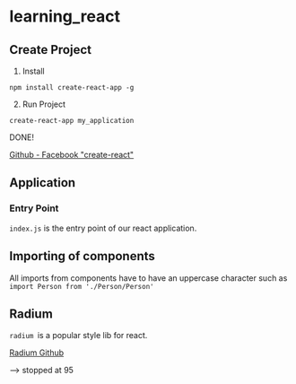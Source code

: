 # learning_react

## Create Project

1. Install

`npm install create-react-app -g`

2. Run Project

`create-react-app my_application`

DONE!

[Github - Facebook "create-react"](https://github.com/facebook/create-react-app)

## Application

### Entry Point

`index.js` is the entry point of our react application.

## Importing of components

All imports from components have to have an uppercase character such as `import Person from './Person/Person'`

## Radium

`radium `is a popular style lib for react.

[Radium Github](https://github.com/FormidableLabs/radium)


--> stopped at 95
